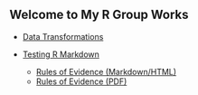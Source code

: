 ## Welcome to My R Group Works

* [Data Transformations](https://curtiks.github.io/RGroup/DataTransformations/DataTransformations.nb.html)

* [Testing R Markdown](https://curtiks.github.io/RGroup/mdtest/RulesOfEvidence.md)
  + [Rules of Evidence (Markdown/HTML)](https://curtiks.github.io/RGroup/mdtest/RulesOfEvidence.html)
  + [Rules of Evidence (PDF)](https://curtiks.github.io/RGroup/mdtest/RulesOfEvidence.pdf)
